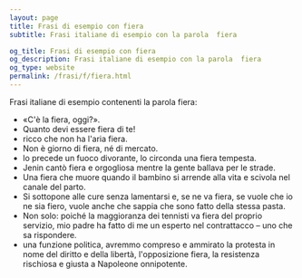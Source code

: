 ```yaml
---
layout: page
title: Frasi di esempio con fiera 
subtitle: Frasi italiane di esempio con la parola  fiera

og_title: Frasi di esempio con fiera 
og_description: Frasi italiane di esempio con la parola  fiera
og_type: website
permalink: /frasi/f/fiera.html
---
```


Frasi italiane di esempio contenenti la parola fiera:


- «C'è la fiera, oggi?».
- Quanto devi essere fiera di te!
- ricco che non ha l'aria fiera.
- Non è giorno di fiera, né di mercato.
- lo precede un fuoco divorante, lo circonda una fiera tempesta.
- Jenin cantò fiera e orgogliosa mentre la gente ballava per le strade.
- Una fiera che muore quando il bambino si arrende alla vita e scivola nel canale del parto.
- Si sottopone alle cure senza lamentarsi e, se ne va fiera, se vuole che io ne sia fiero, vuole anche che sappia che sono fatto della stessa pasta.
- Non solo: poiché la maggioranza dei tennisti va fiera del proprio servizio, mio padre ha fatto di me un esperto nel contrattacco – uno che sa rispondere.
- una funzione politica, avremmo compreso e ammirato la protesta in nome del diritto e della libertà, l'opposizione fiera, la resistenza rischiosa e giusta a Napoleone onnipotente.
